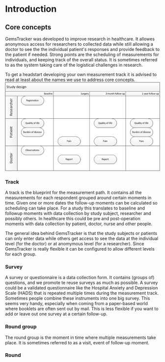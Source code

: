 # Introduction
## Core concepts
GemsTracker was developed to improve research in healthcare. It allowes anonymous access for researchers to collected data while still allowing a doctor to see the the individual patient's responses and provide feedback to the patient if needed. Strong points are the scheduling of measurements for individuals, and keeping track of the overall status. It is sometimes referred to as the system taking care of the logistical challenges in research.

To get a headstart developing your own measurement track it is advised to read at least about the names we use to address core concepts.
![example track](./assets/track_design.png)
### Track
A track is the blueprint for the measurement path. It contains all the measurements for each respondent grouped around certain moments in time. Given one or more dates the follow-up moments can be calculated so scheduling can take place. For a study this translates to baseline and followup moments with data collection by study subject, researcher and possibly others. In healthcare this could be pre and post-operation moments with data collection by patient, doctor, nurse and other people.

The general idea behind GemsTracker is that the study subjects or patients can only enter data while others get access to see the data at the individual level (for the doctor) or at anomymous level (for a researcher). Since GemsTracker is really flexible it can be configured to allow different levels for each group.
### Survey
A survey or questionnaire is a data collection form. It contains (groups of) questions, and we promote te reuse surveys as much as possible. A survey could be a validated questionnaire like the Hospital Anxiety and Depression Scale (HADS) that is repeated multiple times during the measurement track. 
Sometimes people combine these instruments into one big survey. This seems very handy, especially when coming from a paper-based world where booklets are often sent out by mail.
This is less flexible if you want to add or leave out one survey at a certain follow-up.
### Round group
The round group is the moment in time where multiple measurements take place. It is sometimes referred to as a visit, event of follow-up moment.
### Round
